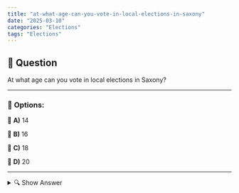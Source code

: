 ```yaml
---
title: "at-what-age-can-you-vote-in-local-elections-in-saxony"
date: "2025-03-10"
categories: "Elections"
tags: "Elections"
---
```


## 📌 **Question**

At what age can you vote in local elections in Saxony?



---

### 📝 **Options:**

🔘 **A)** 14

🔘 **B)** 16

🔘 **C)** 18

🔘 **D)** 20

---

<details>
  <summary>🔍 Show Answer</summary>

  <p>
💡  <b>Correct Answer:</b>  c
  </p>
  <p>
    📖<b>Explanation:</b>
    In Germany, voting ages vary depending on the type of election and the federal state. While the general suffrage for Bundestag elections usually applies from the age of 18, some federal states, including Saxony, have lowered the voting age for local elections. Local elections affect local administrations such as cities and municipalities. This adaptation aims to involve younger citizens more closely in political decision-making processes and to promote their participation at the local level. In Saxony, young people from a certain age are therefore allowed to participate in these elections.
  </p>
</details>
